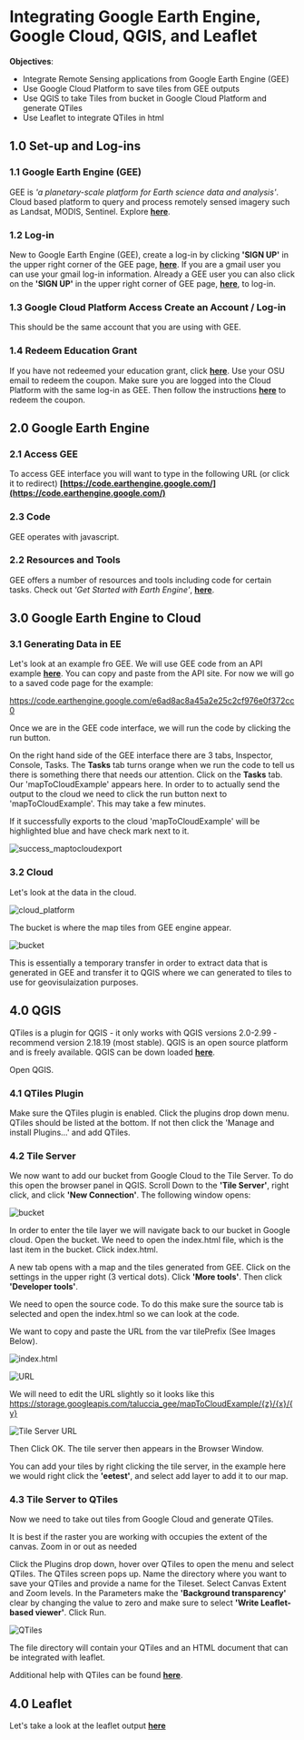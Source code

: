 # Integrating Google Earth Engine, Google Cloud, QGIS, and Leaflet



**Objectives**:

- Integrate Remote Sensing applications from Google Earth Engine (GEE)
- Use Google Cloud Platform to save tiles from GEE outputs 
- Use QGIS to take Tiles from bucket in Google Cloud Platform and generate QTiles 
- Use Leaflet to integrate QTiles in html



## 1.0 Set-up and Log-ins

### 1.1 Google Earth Engine (GEE)

GEE is *'a planetary-scale platform for Earth science data and analysis'*. Cloud based platform to query and process remotely sensed imagery such as Landsat, MODIS, Sentinel. Explore **[here](https://earthengine.google.com/)**.

### 1.2 Log-in

New to Google Earth Engine (GEE), create a log-in by clicking **'SIGN UP'** in the upper right corner of the GEE page,  **[here](https://earthengine.google.com/)**. If you are a gmail user you can use your gmail log-in information. Already a GEE user you can also click on the **'SIGN UP'** in the upper right corner of GEE page,  **[here](https://earthengine.google.com/)**, to log-in.

### 1.3 Google Cloud Platform Access Create an Account / Log-in

This should be the same account that you are using with GEE.

### 1.4 Redeem Education Grant

If you have not redeemed your education grant, click **[here](https://google.secure.force.com/GCPEDU/?cid=d0GOdFV%2BTF1xdIizooBa1z8ehdyk91t3C51Dsuzk3BOlTJYPq0BfaE4gxD7ysKNK/)**. Use your OSU email to redeem the coupon. Make sure you are logged into the Cloud Platform with the same log-in as GEE. Then follow the instructions  **[here](https://console.cloud.google.com/education)** to redeem the coupon.

## 2.0 Google Earth Engine 

### 2.1 Access GEE

To access GEE interface you will want to type in the following URL (or click it to redirect)  **[https://code.earthengine.google.com/](https://code.earthengine.google.com/)**

### 2.3 Code

GEE operates with javascript.

### 2.2 Resources and Tools

GEE offers a number of resources and tools including code for certain tasks. Check out *'Get Started with Earth Engine'*,  **[here](https://developers.google.com/earth-engine/getstarted)**. 

## 3.0 Google Earth Engine to Cloud

### 3.1 Generating Data in EE

Let's look at an example fro GEE.  We will use GEE code from an API example **[here](https://developers.google.com/earth-engine/exporting)**. You can copy and paste from the API site. For now we will go to a saved code page for the example:

https://code.earthengine.google.com/e6ad8ac8a45a2e25c2cf976e0f372cc0

Once we are in the GEE code interface, we will run the code by clicking the run button. 

On the right hand side of the GEE interface there are 3 tabs, Inspector, Console, Tasks. The **Tasks** tab turns orange when we run the code to tell us there is something there that needs our attention.  Click on the **Tasks** tab. Our 'mapToCloudExample' appears here. In order to to actually send the output to the cloud we need to click the run button next to 'mapToCloudExample'. This may take a few minutes.

If it successfully exports to the cloud 'mapToCloudExample' will be highlighted blue and have check mark next to it.

![success_maptocloudexport](https://github.com/taluccia/earthengine.cloud.qgis.leaflet/images/success_maptocloudexport.jpg)



### 3.2 Cloud

Let's look at the data in the cloud.

![cloud_platform](https://github.com/taluccia/earthengine.cloud.qgis.leaflet/images/cloud_platform.jpg)

The bucket is where the map tiles from GEE engine appear.

![bucket](https://github.com/taluccia/earthengine.cloud.qgis.leaflet/images/bucket.jpg)



This is essentially a temporary transfer in order to extract data that is generated in GEE and transfer it to QGIS where we can generated to tiles to use for geovisulaization purposes.



## 4.0 QGIS

QTiles is a plugin for QGIS - it only works with QGIS versions 2.0-2.99 - recommend version 2.18.19 (most stable). QGIS is an open source platform and is freely available. QGIS can be down loaded **[here](https://qgis.org/en/site/forusers/download.html#)**.

Open QGIS. 

### 4.1 QTiles Plugin

Make sure the QTiles plugin is enabled. Click the plugins drop down menu. QTiles should be listed at the bottom. If not then click the 'Manage and install Plugins...' and add QTiles.

### 4.2 Tile Server

We now want to add our bucket from Google Cloud to the Tile Server. To do this open the browser panel in QGIS. Scroll Down to the **'Tile Server'**, right click, and click **'New Connection'**. The following window opens:

![bucket](https://github.com/taluccia/earthengine.cloud.qgis.leaflet/images/bucket.jpg)

In order to enter the tile layer we will navigate back to our bucket in Google cloud. Open the bucket. We need to open the index.html file, which is the last item in the bucket. Click index.html.

A new tab opens with a map and the tiles generated from GEE. Click on the settings in the upper right (3 vertical dots). Click **'More tools'**. Then click **'Developer tools'**. 

We need to open the source code. To do this make sure the source tab is selected and open the index.html so we can look at the code. 

We want to copy and paste the URL from the var tilePrefix (See Images Below).

![index.html](https://github.com/taluccia/earthengine.cloud.qgis.leaflet/images/index_code.jpg)

![URL](https://github.com/taluccia/earthengine.cloud.qgis.leaflet/images/index_code_tileprefix.jpg)



We will need to edit the URL slightly so it looks like this https://storage.googleapis.com/taluccia_gee/mapToCloudExample/{z}/{x}/{y}

![Tile Server URL](https://github.com/taluccia/earthengine.cloud.qgis.leaflet/images/tileserver_newconnection_URL.jpg)

Then Click OK. The tile server then appears in the Browser Window. 

You can add your tiles by right clicking the tile server, in the example here we would right click the **'eetest'**, and select add layer to add it to our map.

### 4.3 Tile Server to QTiles

Now we need to take out tiles from Google Cloud and generate QTiles. 

It is best if the raster you are working with occupies the extent of the canvas. Zoom in or out as needed

Click the Plugins drop down, hover over QTiles to open the menu and select QTiles. The QTiles screen pops up.  Name the directory where you want to save your QTiles and provide a name for the Tileset. Select Canvas Extent and Zoom levels. In the Parameters make the **'Background transparency'** clear by changing the value to zero and make sure to select **'Write Leaflet-based viewer'**. Click Run.

![QTiles](https://github.com/taluccia/earthengine.cloud.qgis.leaflet/images/qtiles_to_leaflet.jpg)



The file directory will contain your QTiles and an HTML document that can be integrated with leaflet. 

Additional help with QTiles can be found **[here](http://felix.rohrba.ch/en/2017/easily-add-tilemap-layers-qgis/)**.



## 4.0 Leaflet

Let's take a look at the leaflet output **[here](earthengine.cloud.qgis.leaflet/assets/eetest.html)**


